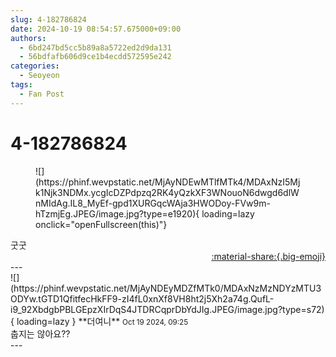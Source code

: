 ```yaml
---
slug: 4-182786824
date: 2024-10-19 08:54:57.675000+09:00
authors:
  - 6bd247bd5cc5b89a8a5722ed2d9da131
  - 56bdfafb606d9ce1b4ecdd572595e242
categories:
  - Seoyeon
tags:
  - Fan Post
---
```


# 4-182786824

<div class="post-container" markdown="1">
<div class="content-container md-sidebar__scrollwrap" markdown="1">


<figure markdown="1">
![](https://phinf.wevpstatic.net/MjAyNDEwMTlfMTk4/MDAxNzI5Mjk1Njk3NDMx.ycgIcDZPdpzq2RK4yQzkXF3WNouoN6dwgd6dlWnMIdAg.IL8_MyEf-gpd1XURGqcWAja3HWODoy-FVw9m-hTzmjEg.JPEG/image.jpg?type=e1920){ loading=lazy onclick="openFullscreen(this)"}
</figure>
굿굿

</div>
</div>

<div style="text-align: right;" markdown="1">
<a href="https://weverse.io/fromis9/fanpost/4-182786824" style="text-align: right;">:material-share:{.big-emoji}</a>
</div>
---

<div class="comments-container md-sidebar__scrollwrap" markdown="1">
<div class="comment" markdown="1">
<div class='id-container' markdown="1">
![](https://phinf.wevpstatic.net/MjAyNDEyMDZfMTk0/MDAxNzMzNDYzMTU3ODYw.tGTD1QfitfecHkFF9-zI4fL0xnXf8VH8ht2j5Xh2a74g.QufL-i9_92XbdgbPBLGEpzXIrDqS4JTDRCqprDbYdJIg.JPEG/image.jpg?type=s72){ loading=lazy }
**<span class="artist">더여니</span>** <small>Oct 19 2024, 09:25</small><br>
</div>
<div class='comment-body' markdown="1">
춥지는 않아요??
</div>
</div>
</div>
---
